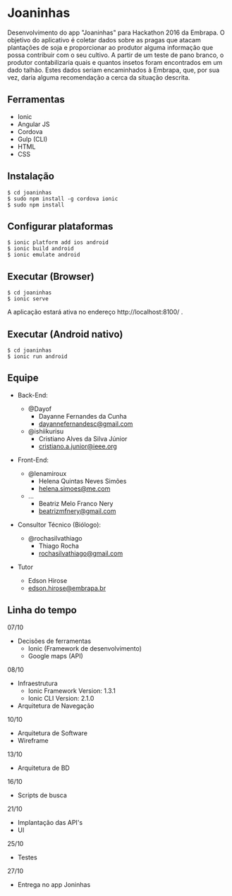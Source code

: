 # Joaninhas

Desenvolvimento do app "Joaninhas" para Hackathon 2016 da Embrapa. O objetivo do aplicativo é coletar dados sobre as pragas que atacam plantações de soja e proporcionar ao produtor alguma informação que possa contribuir com o seu cultivo. A partir de um teste de pano branco, o produtor contabilizaria quais e quantos insetos foram encontrados em um dado talhão. Estes dados seriam encaminhados à Embrapa, que, por sua vez, daria alguma recomendação a cerca da situação descrita.

## Ferramentas

 - Ionic
  - Angular JS
  - Cordova
  - Gulp (CLI)
  - HTML
  - CSS

## Instalação

```
$ cd joaninhas
$ sudo npm install -g cordova ionic
$ sudo npm install
```
## Configurar plataformas

```
$ ionic platform add ios android
$ ionic build android
$ ionic emulate android
```

## Executar (Browser)

```
$ cd joaninhas
$ ionic serve
```

A aplicação estará ativa no endereço http://localhost:8100/ .


## Executar (Android nativo)

```
$ cd joaninhas
$ ionic run android
```

## Equipe
- Back-End:
    - @Dayof
        - Dayanne Fernandes da Cunha
        - dayannefernandesc@gmail.com
    - @ishiikurisu
        - Cristiano Alves da Silva Júnior
        - cristiano.a.junior@ieee.org

- Front-End:
    - @lenamiroux
        - Helena Quintas Neves Simões
        - helena.simoes@me.com
    - ...
        - Beatriz Melo Franco Nery
        - beatrizmfnery@gmail.com

- Consultor Técnico (Biólogo):
    - @rochasilvathiago
        - Thiago Rocha
        - rochasilvathiago@gmail.com

- Tutor
    - Edson Hirose
    - edson.hirose@embrapa.br


## Linha do tempo

07/10
- Decisões de ferramentas
  - Ionic (Framework de desenvolvimento)
  - Google maps (API)

08/10
- Infraestrutura
    - Ionic Framework Version: 1.3.1
    - Ionic CLI Version: 2.1.0
- Arquitetura de Navegação

10/10
- Arquitetura de Software
- Wireframe

13/10
- Arquitetura de BD

16/10
- Scripts de busca

21/10
- Implantação das API's
- UI

25/10
- Testes

27/10
- Entrega no app Joninhas
